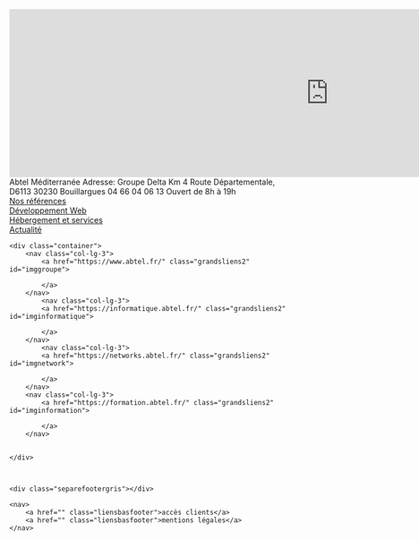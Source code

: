 
<div id="plusfooter">
    <div id="divmap">
        <div id="mapfooter">
            <iframe id="iframefooter" src="https://www.google.com/maps/embed?pb=!1m14!1m8!1m3!1d46080.56660669501!2d4.3697939480563495!3d43.792878205528034!3m2!1i1024!2i768!4f13.1!3m3!1m2!1s0x0%3A0xb8dc56a9efeb9743!2sAbtel+Informatique!5e0!3m2!1sfr!2sfr!4v1495026817055" width="1140" height="300" frameborder="0" style="border:0" allowfullscreen></iframe>
        </div><div id="adressemap">
                <span class="adressefooter1">Abtel Méditerranée</span>
                <span id="iconefooter1" class="adressefooter2">Adresse:</span>
                <span class="ssicone adressefooter2">Groupe Delta Km 4</span>
                <span class="ssicone adressefooter2">Route Départementale, D6113</span>
                <span class="ssicone adressefooter2">30230 Bouillargues</span>
                <span id="iconefooter2"class="adressefooter2">04 66 04 06 13</span>
            <span class="adressefooter2"></span>
            <span id="iconefooter3"class="adressefooter2">Ouvert de 8h à 19h</span>
            </div>
    </div>
    <div class="container">
        <nav class="col-lg-3">
            <a href="https://agence-web.abtel.fr/references" class="grandsliens" id="imgnosrefs">
            Nos références
            </a>
        </nav>
        <nav class="col-lg-3">
            <a href="https://agence-web.abtel.fr/developpement-web" class="grandsliens" id="imgdevweb">
            Développement Web
            </a>
        </nav>
        <nav class="col-lg-3">
            <a href="https://agence-web.abtel.fr/hebergement-services" class="grandsliens" id="imghebergement">
            Hébergement et services
            </a>
        </nav>
        <nav class="col-lg-3">
            <a href="https://agence-web.abtel.fr/actualite" class="grandsliens" id="actualite">
            Actualité
            </a>
        </nav>
    </div>


    <div class="container">
        <nav class="col-lg-3">
            <a href="https://www.abtel.fr/" class="grandsliens2" id="imggroupe">

            </a>
        </nav>
            <nav class="col-lg-3">
            <a href="https://informatique.abtel.fr/" class="grandsliens2"  id="imginformatique">

            </a>
        </nav>
            <nav class="col-lg-3">
            <a href="https://networks.abtel.fr/" class="grandsliens2" id="imgnetwork">

            </a>
        </nav>
        <nav class="col-lg-3">
            <a href="https://formation.abtel.fr/" class="grandsliens2" id="imginformation">

            </a>
        </nav>


    </div>



    <div class="separefootergris"></div>

    <nav>
        <a href="" class="liensbasfooter">accès clients</a>
        <a href="" class="liensbasfooter">mentions légales</a>
    </nav>

</div>


